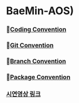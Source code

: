 # BaeMin-AOS)

### 📢[Coding Convention](https://www.notion.so/go-sopt/Coding-Convention-3d52f32dc26a42979bbc13ceba7ae470?pvs=4)
### 📢[Git Convention](https://www.notion.so/go-sopt/Git-Convention-d218a84ca1684f22827bb18341235c45?pvs=4)
### 📢[Branch Convention](https://www.notion.so/go-sopt/Branch-Convention-ed9992f54d7b40f18bb7a1051de441d1?pvs=4)
### 📢[Package Convention](https://www.notion.so/go-sopt/Package-Convention-b38cc00445d146cdb277608c7e9abbc9?pvs=4)


### [시연영상 링크](https://www.notion.so/go-sopt/6-ff3c620558b849c0b62c46ec6dfb11c6?pvs=4)
